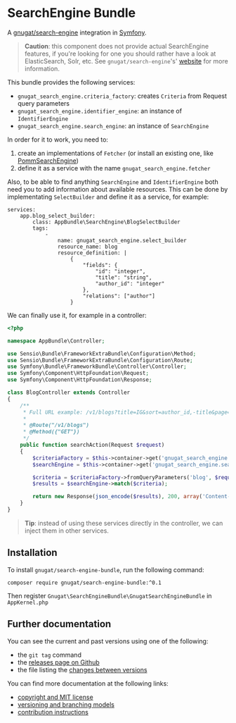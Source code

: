 # SearchEngine Bundle

A [gnugat/search-engine](http://gnugat.github.io/search-engine/) integration in [Symfony](http://symfony.com/).

> **Caution**: this component does not provide actual SearchEngine features, if you're looking for one you should rather have a look at ElasticSearch, Solr, etc.
> See `gnugat/search-engine`'s' [website](http://gnugat.github.io/search-engine/) for more information.

This bundle provides the following services:

* `gnugat_search_engine.criteria_factory`: creates `Criteria` from Request query parameters
* `gnugat_search_engine.identifier_engine`: an instance of `IdentifierEngine`
* `gnugat_search_engine.search_engine`: an instance of `SearchEngine`

In order for it to work, you need to:

1. create an implementations of `Fetcher` (or install an existing one, like [PommSearchEngine](https://github.com/gnugat/pomm-search-engine))
2. define it as a service with the name `gnugat_search_engine.fetcher`

Also, to be able to find anything `SearchEngine` and `IdentifierEngine` both need you to add information about available resources.
This can be done by implementating `SelectBuilder` and define it as a service, for example:

```
services:
    app.blog_select_builder:
        class: AppBundle\SearchEngine\BlogSelectBuilder
        tags:
            -
                name: gnugat_search_engine.select_builder
                resource_name: blog
                resource_definition: |
                    {
                        "fields": {
                            "id": "integer",
                            "title": "string",
                            "author_id": "integer"
                        },
                        "relations": ["author"]
                    }
```

We can finally use it, for example in a controller:

```php
<?php

namespace AppBundle\Controller;

use Sensio\Bundle\FrameworkExtraBundle\Configuration\Method;
use Sensio\Bundle\FrameworkExtraBundle\Configuration\Route;
use Symfony\Bundle\FrameworkBundle\Controller\Controller;
use Symfony\Component\HttpFoundation\Request;
use Symfony\Component\HttpFoundation\Response;

class BlogController extends Controller
{
    /**
     * Full URL example: /v1/blogs?title=IG&sort=author_id,-title&page=2&per_page=1
     *
     * @Route("/v1/blogs")
     * @Method({"GET"})
     */
    public function searchAction(Request $request)
    {
        $criteriaFactory = $this->container->get('gnugat_search_engine.criteria_factory');
        $searchEngine = $this->container->get('gnugat_search_engine.search_engine');

        $criteria = $criteriaFactory->fromQueryParameters('blog', $request->query->all());
        $results = $searchEngine->match($criteria);

        return new Response(json_encode($results), 200, array('Content-Type' => 'application/json'));
    }
}
```

> **Tip**: instead of using these services directly in the controller, we can inject
> them in other services.

## Installation

To install `gnugat/search-engine-bundle`, run the following command:

    composer require gnugat/search-engine-bundle:^0.1

Then register `Gnugat\SearchEngineBundle\GnugatSearchEngineBundle` in `AppKernel.php`

## Further documentation

You can see the current and past versions using one of the following:

* the `git tag` command
* the [releases page on Github](https://github.com/gnugat/search-engine-bundle/releases)
* the file listing the [changes between versions](CHANGELOG.md)

You can find more documentation at the following links:

* [copyright and MIT license](LICENSE)
* [versioning and branching models](VERSIONING.md)
* [contribution instructions](CONTRIBUTING.md)
